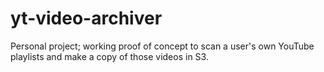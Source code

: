 # yt-video-archiver
Personal project; working proof of concept to scan a user's own YouTube playlists and make a copy of those videos in S3.
